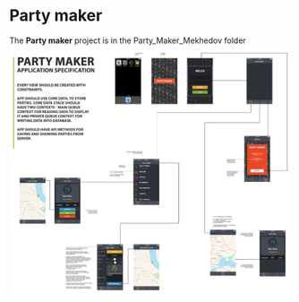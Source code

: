 # Party maker
The **Party maker** project is in the Party_Maker_Mekhedov folder
![My image](https://github.com/ATOM27/HW/blob/master/Снимок%20экрана%202017-04-11%20в%2013.16.37.png)
